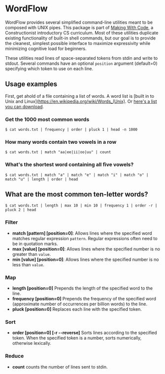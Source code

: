 # WordFlow

WordFlow provides several simplified command-line utilities meant to be 
composed with UNIX pipes. This package is part of 
[Making With Code](https://makingwithcode.org), a 
Constructionist introductory CS curriculum. Most of these utilities duplicate
existing functionality of built-in shell commands, but our goal is to provide the 
cleanest, simplest possible interface to maximize expressivity while minimizing cognitive
load for beginners.

These utilities read lines of space-separated tokens from stdin and write to 
stdout. Several commands have an optional `position` argument (default=0) specifying
which token to use on each line. 

## Usage examples

First, get ahold of a file containing a list of words. A word list is [built in to Unix and Linux](https://en.wikipedia.org/wiki/Words_(Unix). Or [here's a list you can download](https://github.com/dwyl/english-words/blob/master/words_alpha.txt).

### Get the 1000 most common words

```
$ cat words.txt | frequency | order | pluck 1 | head -n 1000
```

### How many words contain two vowels in a row

```
$ cat words.txt | match "aa|ee|ii|oo|uu" | count
```

### What's the shortest word containing all five vowels? 

```
$ cat words.txt | match "a" | match "e" | match "i" | match "o" | match "u" | length | order | head
```

## What are the most common ten-letter words? 

```
$ cat words.txt | length | max 10 | min 10 | frequency 1 | order -r | pluck 2 | head
```

### Filter

- **match [pattern] [position=0]**: Allows lines where the specified word matches
  regular expression `pattern`. Regular expressions often need to be in quotation marks.
- **max [value] [position=0]**: Allows lines where the specified number is no 
  greater than `value`.
- **min [value] [position=0]**: Allows lines where the specified number is no 
  less than `value`.

### Map 

- **length [position=0]** Prepends the length of the specified word to the line.
- **frequency [position=0]** Prepends the frequency of the specified word 
  (approximate number of occurrences per billion words) to the line. 
- **pluck [position=0]** Replaces each line with the specified token.

### Sort

- **order [position=0] [-r --reverse]** Sorts lines according to the specified token. 
  When the specified token is a number, sorts numerically, otherwise lexically. 

### Reduce

- **count** counts the number of lines sent to stdin.
